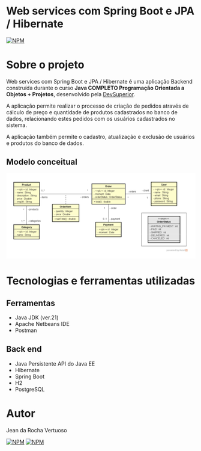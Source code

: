 # Web services com Spring Boot e JPA / Hibernate
[![NPM](https://img.shields.io/npm/l/react)](https://github.com/Jean-Vertuoso/workshop-springboot3-jpa/blob/main/LICENSE) 

# Sobre o projeto

Web services com Spring Boot e JPA / Hibernate é uma aplicação Backend construída durante o curso **Java COMPLETO Programação Orientada a Objetos + Projetos**, desenvolvido pela [DevSuperior](https://devsuperior.com "Site da DevSuperior").

A aplicação permite realizar o processo de criação de pedidos através de cálculo de preço e quantidade de produtos cadastrados no banco de dados, relacionando estes pedidos com os usuários cadastrados no sistema.

A aplicação também permite o cadastro, atualização e exclusão de usuários e produtos do banco de dados.

## Modelo conceitual
![Modelo Conceitual](https://github.com/Jean-Vertuoso/workshop-springboot3-jpa/blob/main/domain-model.png)

# Tecnologias e ferramentas utilizadas
## Ferramentas
- Java JDK (ver.21)
- Apache Netbeans IDE
- Postman

## Back end
- Java Persistente API do Java EE
- Hibernate
- Spring Boot
- H2
- PostgreSQL

# Autor

Jean da Rocha Vertuoso

[![NPM](https://img.shields.io/badge/GitHub-100000?style=for-the-badge&logo=github&logoColor=white)](https://github.com/Jean-Vertuoso) 
[![NPM](https://img.shields.io/badge/LinkedIn-0077B5?style=for-the-badge&logo=linkedin&logoColor=white)](https://www.linkedin.com/in/jean-da-rocha-vertuoso/) 
